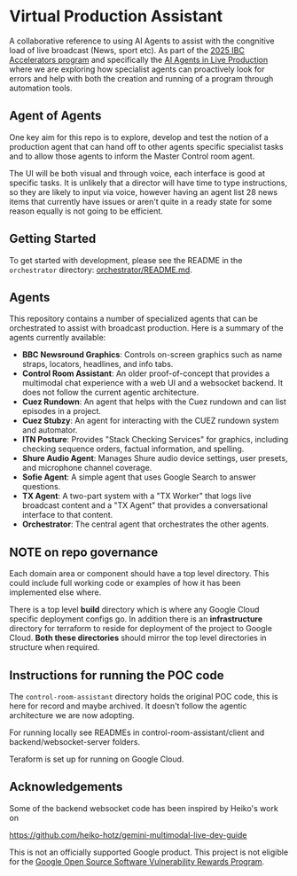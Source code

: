 # Virtual Production Assistant

A collaborative reference to using AI Agents to assist with the congnitive load
of live broadcast (News, sport etc). As part of the
[2025 IBC Accelerators program](https://show.ibc.org/2025-accelerator-media-innovation-programme)
and specifically the [AI Agents in Live Production](https://show.ibc.org/accelerator-project-ai-assistance-agents-live-production)
 where we are exploring how specialist agents can proactively look for errors and
help with both the creation and running of a program through automation tools.

## Agent of Agents

One key aim for this repo is to explore, develop and test the notion of a production
agent that can hand off to other agents specific specialist tasks and to allow
those agents to inform the Master Control room agent.

The UI will be both visual and through voice, each interface is good at specific tasks. It is unlikely
that a director will have time to type instructions, so they are likely to input
via voice, however having an agent list 28 news items that currently have issues or aren't quite
in a ready state for some reason equally is not going to be efficient.

## Getting Started

To get started with development, please see the README in the `orchestrator` directory: [orchestrator/README.md](./orchestrator/README.md).

## Agents

This repository contains a number of specialized agents that can be orchestrated to assist with broadcast production. Here is a summary of the agents currently available:

*   **BBC Newsround Graphics**: Controls on-screen graphics such as name straps, locators, headlines, and info tabs.
*   **Control Room Assistant**: An older proof-of-concept that provides a multimodal chat experience with a web UI and a websocket backend. It does not follow the current agentic architecture.
*   **Cuez Rundown**: An agent that helps with the Cuez rundown and can list episodes in a project.
*   **Cuez Stubzy**: An agent for interacting with the CUEZ rundown system and automator.
*   **ITN Posture**: Provides "Stack Checking Services" for graphics, including checking sequence orders, factual information, and spelling.
*   **Shure Audio Agent**: Manages Shure audio device settings, user presets, and microphone channel coverage.
*   **Sofie Agent**: A simple agent that uses Google Search to answer questions.
*   **TX Agent**: A two-part system with a "TX Worker" that logs live broadcast content and a "TX Agent" that provides a conversational interface to that content.
*   **Orchestrator**: The central agent that orchestrates the other agents.

## NOTE on repo governance

Each domain area or component should have a top level directory. This could include full working code or
examples of how it has been implemented else where.

There is a top level **build** directory which is where any Google Cloud specific deployment configs go.
In addition there is an **infrastructure** directory for terraform to reside for deployment of the project
to Google Cloud. **Both these directories** should mirror the top level directories in structure when required.

## Instructions for running the POC code

The `control-room-assistant` directory holds the original POC code, this is here for record and maybe
archived. It doesn't follow the agentic architecture we are now adopting.

For running locally see READMEs in control-room-assistant/client and backend/websocket-server folders.

Teraform is set up for running on Google Cloud.

## Acknowledgements

Some of the backend websocket code has been inspired by Heiko's work on

<https://github.com/heiko-hotz/gemini-multimodal-live-dev-guide>

This is not an officially supported Google product. This project is not
eligible for the [Google Open Source Software Vulnerability Rewards
Program](https://bughunters.google.com/open-source-security).
